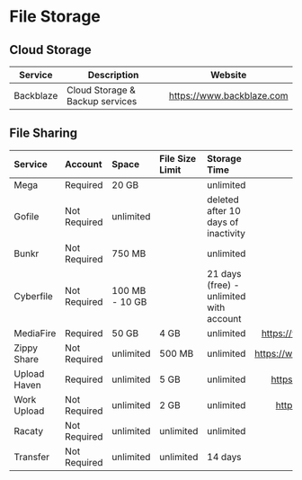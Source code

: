 # File Storage

## Cloud Storage

| Service   | Description                     | Website                   |
| --------- | ------------------------------- |-------------------------- |
| Backblaze | Cloud Storage & Backup services | https://www.backblaze.com |

## File Sharing

| Service      | Account      | Space           | File Size Limit | Storage Time                            | Website                    |
| :----------- | :----------- | :-------------- | :-------------- | :-------------------------------------- | -------------------------: |
| Mega         | Required     | 20 GB           |                 | unlimited                               | https://mega.io            |
| Gofile       | Not Required | unlimited       |                 | deleted after 10 days of inactivity     | https://gofile.io          |
| Bunkr        | Not Required | 750 MB          |                 | unlimited                               | https://bunkr.is           |
| Cyberfile    | Not Required | 100 MB - 10 GB  |                 | 21 days (free) - unlimited with account | https://cyberfile.is       |
| MediaFire    | Required     | 50 GB           | 4 GB            | unlimited                               | https://www.mediafire.com  |
| Zippy Share  | Not Required | unlimited       | 500 MB          | unlimited                               | https://www.zippyshare.com |
| Upload Haven | Required     | unlimited       | 5 GB            | unlimited                               | https://uploadhaven.com    |
| Work Upload  | Not Required | unlimited       | 2 GB            | unlimited                               | https://workupload.com     |
| Racaty       | Not Required | unlimited       | unlimited       | unlimited                               | https://racaty.net         |
| Transfer     | Not Required | unlimited       | unlimited       | 14 days                                 | https://transfer.sh        |